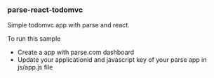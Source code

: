 ### parse-react-todomvc
Simple todomvc app with parse and react.

To run this sample
* Create a app with parse.com dashboard
* Update your applicationid and javascript key of your parse app in js/app.js file
